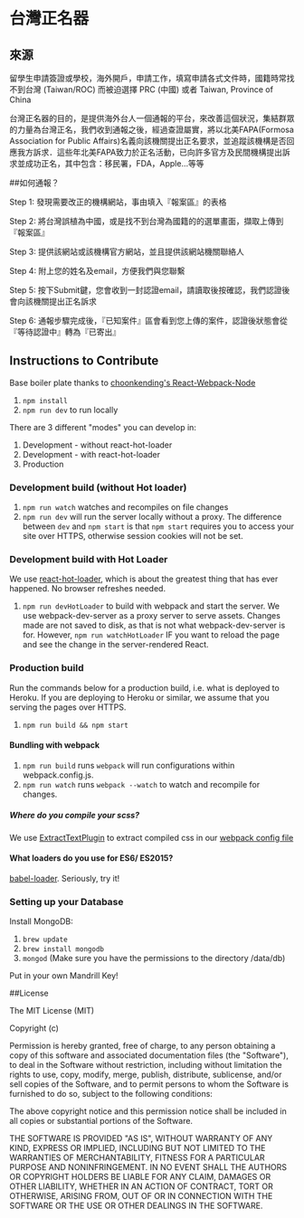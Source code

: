 # 台灣正名器

## 來源

留學生申請簽證或學校，海外開戶，申請工作，填寫申請各式文件時，國籍時常找不到台灣 (Taiwan/ROC) 而被迫選擇 PRC (中國) 或者 Taiwan, Province of China

台灣正名器的目的，是提供海外台人一個通報的平台，來改善這個狀況，集結群眾的力量為台灣正名，我們收到通報之後，經過查證屬實，將以北美FAPA(Formosa Association for Public Affairs)名義向該機關提出正名要求，並追蹤該機構是否回應我方訴求．這些年北美FAPA致力於正名活動，已向許多官方及民間機構提出訴求並成功正名，其中包含：移民署，FDA，Apple…等等

##如何通報？

Step 1: 發現需要改正的機構網站，事由填入『報案區』的表格


Step 2: 將台灣誤植為中國，或是找不到台灣為國籍的的選單畫面，擷取上傳到『報案區』


Step 3: 提供該網站或該機構官方網站，並且提供該網站機關聯絡人


Step 4: 附上您的姓名及email，方便我們與您聯繫


Step 5: 按下Submit鍵，您會收到一封認證email，請讀取後按確認，我們認證後會向該機關提出正名訴求


Step 6: 通報步驟完成後，『已知案件』區會看到您上傳的案件，認證後狀態會從『等待認證中』轉為『已寄出』



## Instructions to Contribute

Base boiler plate thanks to [choonkending's React-Webpack-Node](https://github.com/choonkending/react-webpack-node)

1. `npm install`
2. `npm run dev` to run locally

There are 3 different "modes" you can develop in:
1. Development -  without react-hot-loader
2. Development - with react-hot-loader
3. Production

### Development build (without Hot loader)

1. `npm run watch` watches and recompiles on file changes
2. `npm run dev` will run the server locally without a proxy. The difference between `dev` and `npm start` is that `npm start` requires you to access your site over HTTPS, otherwise session cookies will not be set. 

### Development build with Hot Loader

We use [react-hot-loader](https://github.com/gaearon/react-hot-loader), which is about the greatest thing that has ever happened. No browser refreshes needed.

1. `npm run devHotLoader` to build with webpack and start the server. We use webpack-dev-server as a proxy server to serve assets. Changes made are not saved to disk, as that is not what webpack-dev-server is for. However, `npm run watchHotLoader` IF you want to reload the page and see the change in the server-rendered React.

### Production build

Run the commands below for a production build, i.e. what is deployed to Heroku. If you are deploying to Heroku or similar, we assume that you serving the pages over HTTPS.

1. `npm run build && npm start`

#### Bundling with webpack

1. `npm run build` runs `webpack` will run configurations within webpack.config.js.
2. `npm run watch` runs `webpack --watch` to watch and recompile for changes.

##### Where do you compile your scss?
We use [ExtractTextPlugin](https://github.com/webpack/extract-text-webpack-plugin) to extract compiled css in our [webpack config file](https://github.com/choonkending/react-webpack-node/blob/master/webpack.config.js)

#### What loaders do you use for ES6/ ES2015?
[babel-loader](https://github.com/babel/babel-loader). Seriously, try it!

### Setting up your Database

Install MongoDB:

1. `brew update`
2. `brew install mongodb`
3. `mongod` (Make sure you have the permissions to the directory /data/db)

Put in your own Mandrill Key!

##License

The MIT License (MIT)

Copyright (c) <year> <copyright holders>

Permission is hereby granted, free of charge, to any person obtaining a copy
of this software and associated documentation files (the "Software"), to deal
in the Software without restriction, including without limitation the rights
to use, copy, modify, merge, publish, distribute, sublicense, and/or sell
copies of the Software, and to permit persons to whom the Software is
furnished to do so, subject to the following conditions:

The above copyright notice and this permission notice shall be included in
all copies or substantial portions of the Software.

THE SOFTWARE IS PROVIDED "AS IS", WITHOUT WARRANTY OF ANY KIND, EXPRESS OR
IMPLIED, INCLUDING BUT NOT LIMITED TO THE WARRANTIES OF MERCHANTABILITY,
FITNESS FOR A PARTICULAR PURPOSE AND NONINFRINGEMENT. IN NO EVENT SHALL THE
AUTHORS OR COPYRIGHT HOLDERS BE LIABLE FOR ANY CLAIM, DAMAGES OR OTHER
LIABILITY, WHETHER IN AN ACTION OF CONTRACT, TORT OR OTHERWISE, ARISING FROM,
OUT OF OR IN CONNECTION WITH THE SOFTWARE OR THE USE OR OTHER DEALINGS IN
THE SOFTWARE.
